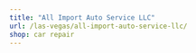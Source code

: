 ```yaml
---
title: "All Import Auto Service LLC"
url: /las-vegas/all-import-auto-service-llc/
shop: car repair
---
```

